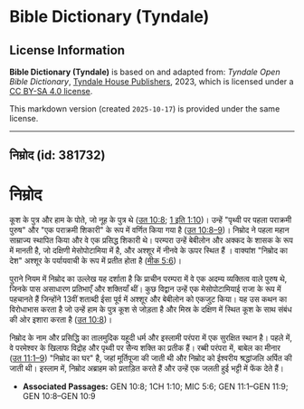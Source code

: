 # Bible Dictionary (Tyndale)

## License Information

**Bible Dictionary (Tyndale)** is based on and adapted from: _Tyndale Open Bible Dictionary_, [Tyndale House Publishers](https://tyndaleopenresources.com/), 2023, which is licensed under a [CC BY-SA 4.0 license](https://creativecommons.org/licenses/by-sa/4.0/legalcode.en).

This markdown version (created `2025-10-17`) is provided under the same license.



--------------------------------

## निम्रोद (id: 381732)

निम्रोद
=======

कूश के पुत्र और हाम के पोते, जो नूह के पुत्र थे ([उत 10:8](https://ref.ly/Gen10:8); [1 इति 1:10](https://ref.ly/1Chr1:10))। उन्हें "पृथ्वी पर पहला पराक्रमी पुरुष" और "एक पराक्रमी शिकारी" के रूप में वर्णित किया गया है ([उत 10:8–9](https://ref.ly/Gen10:8-Gen10:9))। निम्रोद ने पहला महान साम्राज्य स्थापित किया और वे एक प्रसिद्ध शिकारी थे। परम्परा उन्हें बेबीलोन और अक्कद के शासक के रूप में मानती है, जो दक्षिणी मेसोपोटामिया में है, और अश्शूर में नीनवे के ऊपर स्थित हैं । वाक्यांश "निम्रोद का देश" अश्शूर के पर्यायवाची के रूप में प्रतीत होता है ([मीक 5:6](https://ref.ly/Mic5:6))।

पुराने नियम में निम्रोद का उल्लेख यह दर्शाता है कि प्राचीन परम्परा में वे एक अदम्य व्यक्तित्व वाले पुरुष थे, जिनके पास असाधारण प्रतिभाएँ और शक्तियाँ थीं। कुछ विद्वान उन्हें एक मेसोपोटामियाई राजा के रूप में पहचानते हैं जिन्होंने 13वीं शताब्दी ईसा पूर्व में अश्शूर और बेबीलोन को एकजुट किया। यह उस कथन का विरोधाभास करता है जो उन्हें हाम के पुत्र कूश से जोड़ता है और मिस्र के दक्षिण में स्थित कूश के साथ संबंध की ओर इशारा करता है ([उत 10:8](https://ref.ly/Gen10:8))।

निम्रोद के नाम और प्रसिद्धि का तालमुदिक यहूदी धर्म और इस्लामी परंपरा में एक सुरक्षित स्थान है। पहले में, वे परमेश्वर के खिलाफ विद्रोह और पृथ्वी पर सैन्य शक्ति का प्रतीक हैं। रब्बी परंपरा में, बाबेल का मीनार ([उत 11:1–9](https://ref.ly/Gen11:1-Gen11:9)) "निम्रोद का घर" है, जहां मूर्तिपूजा की जाती थी और निम्रोद को ईश्वरीय श्रद्धांजलि अर्पित की जाती थी। इस्लाम में, निम्रोद अब्राहम को प्रताड़ित करते हैं और उन्हें एक जलती हुई भट्टी में फेंक देते हैं।

* **Associated Passages:** GEN 10:8; 1CH 1:10; MIC 5:6; GEN 11:1–GEN 11:9; GEN 10:8–GEN 10:9

